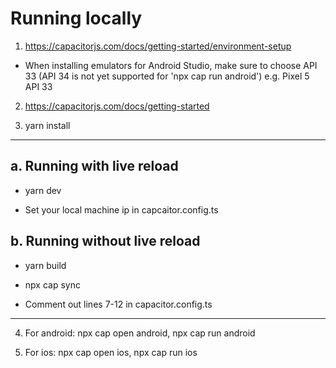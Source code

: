 # Running locally

1. https://capacitorjs.com/docs/getting-started/environment-setup
- When installing emulators for Android Studio, make sure to choose API 33 (API 34 is not yet supported for 'npx cap run android') e.g. Pixel 5 API 33

2. https://capacitorjs.com/docs/getting-started

3. yarn install

-----

## a. Running with live reload 

- yarn dev

- Set your local machine ip in capcaitor.config.ts

## b. Running without live reload 

- yarn build 

- npx cap sync 

- Comment out lines 7-12 in capacitor.config.ts

-----

4. For android: npx cap open android, npx cap run android

5. For ios: npx cap open ios, npx cap run ios